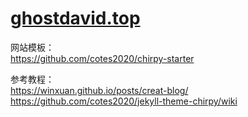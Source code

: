 # [ghostdavid.top](https://ghostdavid.top/) <br>

网站模板：<br>
https://github.com/cotes2020/chirpy-starter<br>

参考教程：<br>
https://winxuan.github.io/posts/creat-blog/<br>
https://github.com/cotes2020/jekyll-theme-chirpy/wiki<br>
